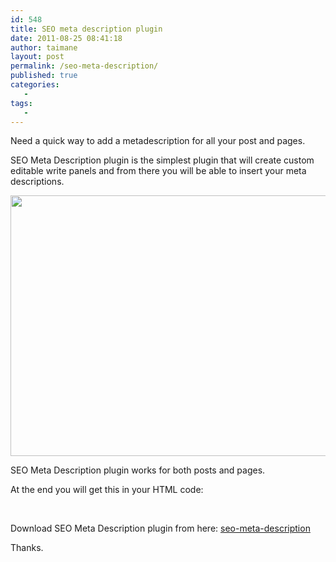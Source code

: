 ```yaml
---
id: 548
title: SEO meta description plugin
date: 2011-08-25 08:41:18
author: taimane
layout: post
permalink: /seo-meta-description/
published: true
categories:
   -
tags:
   -
---
```

Need a quick way to add a metadescription for all your post and pages.
SEO Meta Description plugin is the simplest plugin that will create custom editable write panels and from there you will be able to insert your meta descriptions.

<img class="alignnone size-full wp-image-549" title="meta-description" src="https://programming-review.com/wp-content/uploads/2011/08/meta-description.png" alt="" width="800" height="417" />

SEO Meta Description plugin works for both posts and pages.
At the end you will get this in your HTML code:

<img class="alignnone size-full wp-image-550" title="meta-description-html-code" src="https://programming-review.com/wp-content/uploads/2011/08/meta-description-html-code.png" alt="" width="484" height="17" />

Download SEO Meta Description plugin from here: <a href="https://programming-review.com/wp-content/uploads/2011/08/seo-meta-description.zip">seo-meta-description</a>

Thanks.  

